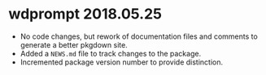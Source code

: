 # wdprompt 2018.05.25

* No code changes, but rework of documentation files and comments to 
generate a better pkgdown site.
* Added a `NEWS.md` file to track changes to the package.
* Incremented package version number to provide distinction.
